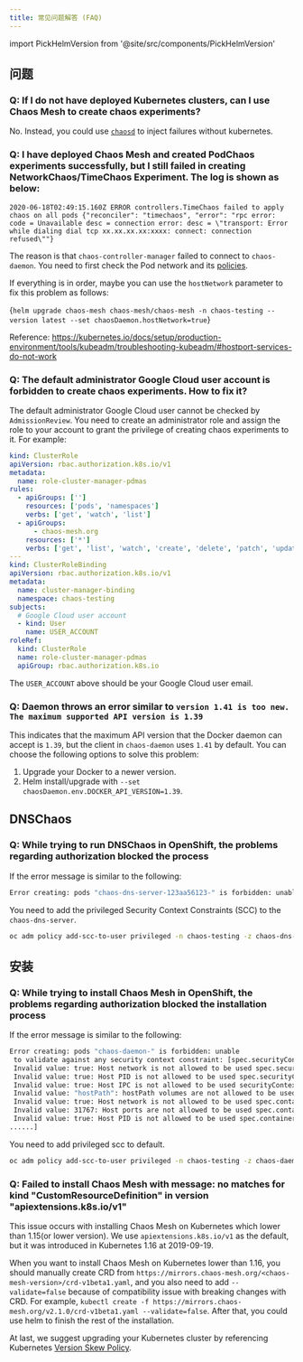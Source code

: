 ```yaml
---
title: 常见问题解答 (FAQ)
---
```


import PickHelmVersion from '@site/src/components/PickHelmVersion'

## 问题

### Q: If I do not have deployed Kubernetes clusters, can I use Chaos Mesh to create chaos experiments?

No. Instead, you could use [`chaosd`](https://github.com/chaos-mesh/chaosd/) to inject failures without kubernetes.

### Q: I have deployed Chaos Mesh and created PodChaos experiments successfully, but I still failed in creating NetworkChaos/TimeChaos Experiment. The log is shown as below:

```console
2020-06-18T02:49:15.160Z ERROR controllers.TimeChaos failed to apply chaos on all pods {"reconciler": "timechaos", "error": "rpc error: code = Unavailable desc = connection error: desc = \"transport: Error while dialing dial tcp xx.xx.xx.xx:xxxx: connect: connection refused\""}
```

The reason is that `chaos-controller-manager` failed to connect to `chaos-daemon`. You need to first check the Pod network and its [policies](https://kubernetes.io/docs/concepts/services-networking/network-policies/).

If everything is in order, maybe you can use the `hostNetwork` parameter to fix this problem as follows:

<PickHelmVersion>{`helm upgrade chaos-mesh chaos-mesh/chaos-mesh -n chaos-testing --version latest --set chaosDaemon.hostNetwork=true`}</PickHelmVersion>

Reference: <https://kubernetes.io/docs/setup/production-environment/tools/kubeadm/troubleshooting-kubeadm/#hostport-services-do-not-work>

### Q: The default administrator Google Cloud user account is forbidden to create chaos experiments. How to fix it?

The default administrator Google Cloud user cannot be checked by `AdmissionReview`. You need to create an administrator role and assign the role to your account to grant the privilege of creating chaos experiments to it. For example:

```yaml
kind: ClusterRole
apiVersion: rbac.authorization.k8s.io/v1
metadata:
  name: role-cluster-manager-pdmas
rules:
  - apiGroups: ['']
    resources: ['pods', 'namespaces']
    verbs: ['get', 'watch', 'list']
  - apiGroups:
      - chaos-mesh.org
    resources: ['*']
    verbs: ['get', 'list', 'watch', 'create', 'delete', 'patch', 'update']
---
kind: ClusterRoleBinding
apiVersion: rbac.authorization.k8s.io/v1
metadata:
  name: cluster-manager-binding
  namespace: chaos-testing
subjects:
  # Google Cloud user account
  - kind: User
    name: USER_ACCOUNT
roleRef:
  kind: ClusterRole
  name: role-cluster-manager-pdmas
  apiGroup: rbac.authorization.k8s.io
```

The `USER_ACCOUNT` above should be your Google Cloud user email.

### Q: Daemon throws an error similar to `version 1.41 is too new. The maximum supported API version is 1.39`

This indicates that the maximum API version that the Docker daemon can accept is `1.39`, but the client in `chaos-daemon` uses `1.41` by default. You can choose the following options to solve this problem:

1. Upgrade your Docker to a newer version.
2. Helm install/upgrade with `--set chaosDaemon.env.DOCKER_API_VERSION=1.39`.

## DNSChaos

### Q: While trying to run DNSChaos in OpenShift, the problems regarding authorization blocked the process

If the error message is similar to the following:

```bash
Error creating: pods "chaos-dns-server-123aa56123-" is forbidden: unable to validate against any security context constraint: [spec.containers[0].securityContext.capabilities.add: Invalid value: "NET_BIND_SERVICE": capability may not be added]
```

You need to add the privileged Security Context Constraints (SCC) to the `chaos-dns-server`.

```bash
oc adm policy add-scc-to-user privileged -n chaos-testing -z chaos-dns-server
```

## 安装

### Q: While trying to install Chaos Mesh in OpenShift, the problems regarding authorization blocked the installation process

If the error message is similar to the following:

```bash
Error creating: pods "chaos-daemon-" is forbidden: unable
 to validate against any security context constraint: [spec.securityContext.hostNetwork:
 Invalid value: true: Host network is not allowed to be used spec.securityContext.hostPID:
 Invalid value: true: Host PID is not allowed to be used spec.securityContext.hostIPC:
 Invalid value: true: Host IPC is not allowed to be used securityContext.runAsUser:
 Invalid value: "hostPath": hostPath volumes are not allowed to be used spec.containers[0].securityContext.volumes[1]:
 Invalid value: true: Host network is not allowed to be used spec.containers[0].securityContext.containers[0].hostPort:
 Invalid value: 31767: Host ports are not allowed to be used spec.containers[0].securityContext.hostPID:
 Invalid value: true: Host PID is not allowed to be used spec.containers[0].securityContext.hostIPC:
......]
```

You need to add privileged scc to default.

```bash
oc adm policy add-scc-to-user privileged -n chaos-testing -z chaos-daemon
```

### Q: Failed to install Chaos Mesh with message: no matches for kind "CustomResourceDefinition" in version "apiextensions.k8s.io/v1"

This issue occurs with installing Chaos Mesh on Kubernetes which lower than 1.15(or lower version). We use `apiextensions.k8s.io/v1` as the default, but it was introduced in Kubernetes 1.16 at 2019-09-19.

When you want to install Chaos Mesh on Kubernetes lower than 1.16, you should manually create CRD from `https://mirrors.chaos-mesh.org/<chaos-mesh-version>/crd-v1beta1.yaml`, and you also need to add `--validate=false` because of compatibility issue with breaking changes with CRD. For example, `kubectl create -f https://mirrors.chaos-mesh.org/v2.1.0/crd-v1beta1.yaml --validate=false`. After that, you could use helm to finish the rest of the installation.

At last, we suggest upgrading your Kubernetes cluster by referencing Kubernetes [Version Skew Policy](https://kubernetes.io/releases/version-skew-policy/).
